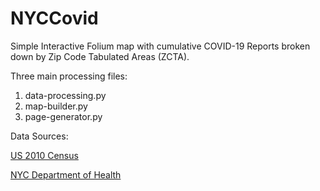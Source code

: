 # NYCCovid
Simple Interactive Folium map with cumulative COVID-19 Reports broken down by Zip Code Tabulated Areas (ZCTA).

Three main processing files:
1. data-processing.py
2. map-builder.py
3. page-generator.py

Data Sources:

[US 2010 Census](https://data.census.gov/)

[NYC Department of Health](https://www1.nyc.gov/site/doh/covid/covid-19-data.page#download)

